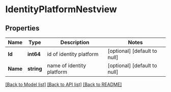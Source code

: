 # IdentityPlatformNestview

## Properties
Name | Type | Description | Notes
------------ | ------------- | ------------- | -------------
**Id** | **int64** | id of identity platform | [optional] [default to null]
**Name** | **string** | name of identity platform | [optional] [default to null]

[[Back to Model list]](../README.md#documentation-for-models) [[Back to API list]](../README.md#documentation-for-api-endpoints) [[Back to README]](../README.md)


